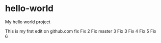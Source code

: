 # hello-world
My hello world project

This is my frst edit on github.com
fix
Fix 2
Fix master 3
Fix 3
Fix 4
Fix 5
Fix 6


